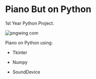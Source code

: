 
# Piano But on Python

1st Year Python Project.

![pngwing com](https://github.com/eternalflame02/Piano-But-on-Python/assets/132730869/214b0785-93b8-414f-b177-c42dc13e5bb9)

Piano on Python using:

- Tkinter

- Numpy

- SoundDevice

